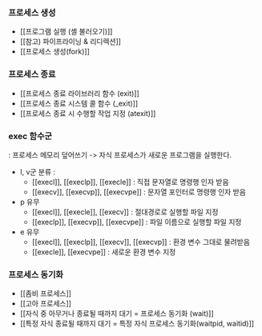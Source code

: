 ### 프로세스 생성
- [[프로그램 실행 (셸 불러오기)]]
- [[참고) 파이프라이닝 & 리디렉션]]
- [[프로세스 생성(fork)]]

### 프로세스 종료
- [[프로세스 종료 라이브러리 함수 (exit)]]
- [[프로세스 종료 시스템 콜 함수 (_exit)]]
- [[프로세스 종료 시 수행할 작업 지정 (atexit)]]
### exec 함수군 
: 프로세스 메모리 덮어쓰기
-> 자식 프로세스가 새로운 프로그램을 실행한다.

- l, v군 분류 : 
  - [[execl]], [[execlp]], [[execle]] : 직접 문자열로 명령행 인자 받음
  - [[execv]], [[execvp]], [[execvpe]] : 문자열 포인터로 명령행 인자 받음
- p 유무
  - [[execl]], [[execle]], [[execv]] : 절대경로로 실행할 파일 지정
  - [[execlp]], [[execvp]], [[execvpe]] : 파일 이름으로 실행할 파일 지정
- e 유무
  - [[execl]], [[execlp]], [[execv]], [[execvp]] : 환경 변수 그대로 물려받음
  - [[execle]], [[execvpe]] : 새로운 환경 변수 지정

### 프로세스 동기화
- [[좀비 프로세스]]
- [[고아 프로세스]]
- [[자식 중 아무거나 종료될 때까지 대기 = 프로세스 동기화 (wait)]]
- [[특정 자식 종료될 때까지 대기 = 특정 자식 프로세스 동기화(waitpid, waitid)]]